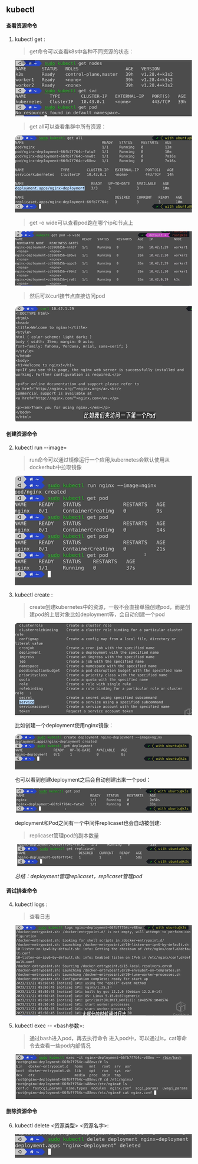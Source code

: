## kubectl
#### 查看资源命令
1. kubectl get <resources>:
    > get命令可以查看k8s中各种不同资源的状态：
    
    ![alt text](image-35.png)

    > get all可以查看集群中所有资源：

    ![alt text](image-43.png)

    > get <resources> -o wide可以查看pod跑在哪个ip和节点上

    ![alt text](image-50.png)

    > 然后可以curl接节点直接访问pod

    ![alt text](image-51.png)

#### 创建资源命令
2. kubectl run <app name> --image=<name>
    > run命令可以通过镜像运行一个应用,kubernetes会默认使用从dockerhub中拉取镜像

    ![alt text](image-36.png)

3. kubectl create <resources>:
    > create创建kubernetes中的资源，一般不会直接单独创建pod，而是创建pod的上层对象比如deployment等，会自动创建一个pod

    ![alt text](image-37.png)

    比如创建一个deployment使用nginx镜像：

    ![alt text](image-38.png)

    也可以看到创建deployment之后会自动创建出来一个pod：

    ![alt text](image-39.png)

    deployment和Pod之间有一个中间件replicaset也会自动被创建:
    > replicaset管理pod的副本数量

    ![alt text](image-40.png)

    *总结：deployment管理replicaset，replicaset管理pod*

#### 调试排查命令
4. kubectl logs <pod name>:
    > 查看日志

    ![alt text](image-41.png)

5. kubectl exec <pod name> -- <bash参数>:
    > 通过bash进入pod，再去执行命令
    进入pod中，可以通过ls，cat等命令去查看一些pod内部情况

    ![alt text](image-42.png)

#### 删除资源命令
6. kubectl delete <资源类型> <资源名字>:

    ![alt text](image-44.png)
